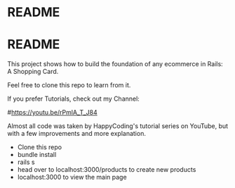 # README

# README

This project shows how to build the foundation of any ecommerce in Rails:
A Shopping Card.




Feel free to clone this repo to learn from it. 


If you prefer Tutorials, check out my Channel: 


#https://youtu.be/rPmlA_T_J84


Almost all code was taken by HappyCoding's tutorial series on YouTube, but with
a few improvements and more explanation. 






* Clone this repo
* bundle install
* rails s
* head over to localhost:3000/products to create new products
* localhost:3000 to view the main page